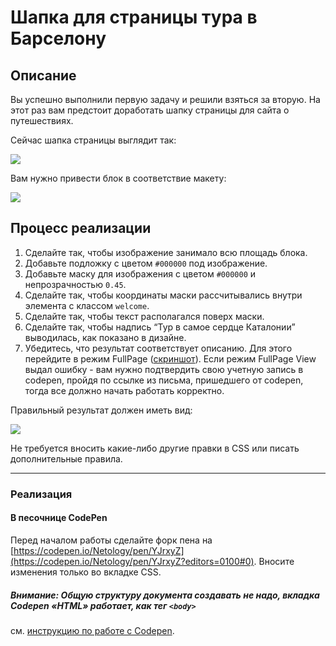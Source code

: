 # Шапка для страницы тура в Барселону

## Описание

Вы успешно выполнили первую задачу и решили взяться за вторую. На этот раз вам предстоит доработать шапку страницы для сайта о путешествиях.

Сейчас шапка страницы выглядит так:

![](https://netology-code.github.io/html-2-homeworks/sources/4-1/header-before.jpg)

Вам нужно привести блок в соответствие макету:

![](https://netology-code.github.io/html-2-homeworks/sources/4-1/header-after.jpg)

## Процесс реализации

1. Сделайте так, чтобы изображение занимало всю площадь блока.
2. Добавьте подложку с цветом `#000000` под изображение.
3. Добавьте маску для изображения c цветом `#000000` и непрозрачностью `0.45`.
4. Сделайте так, чтобы координаты маски рассчитывались внутри элемента с классом `welcome`.
5. Сделайте так, чтобы текст располагался поверх маски.
6. Сделайте так, чтобы надпись “Тур в самое сердце Каталонии” выводилась, как показано в дизайне.
7. Убедитесь, что результат соответствует описанию. Для этого перейдите в режим FullPage ([скриншот](/sources/screen.md)). Если режим FullPage View выдал ошибку - вам нужно подтвердить свою учетную запись в codepen, пройдя по ссылке из письма, пришедшего от codepen, тогда все должно начать работать корректно.

Правильный результат должен иметь вид:

![](https://netology-code.github.io/html-2-homeworks/sources/4-1/header-after.jpg)

Не требуется вносить какие-либо другие правки в CSS или писать дополнительные правила.

---

### Реализация

#### В песочнице CodePen

Перед началом работы сделайте форк пена на [https://codepen.io/Netology/pen/YJrxyZ](https://codepen.io/Netology/pen/YJrxyZ?editors=0100#0). Вносите изменения только во вкладке CSS.

##### Внимание: Общую структуру документа создавать не надо, вкладка Codepen «HTML» работает, как тег `<body>`
см. [инструкцию по работе с Codepen](https://github.com/netology-code/guides/tree/master/codepen).

